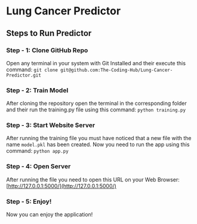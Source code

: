 
# Lung Cancer Predictor

## Steps to Run Predictor

### Step - 1: Clone GitHub Repo
Open any terminal in your system with Git Installed and their execute this command:
`git clone git@github.com:The-Coding-Hub/Lung-Cancer-Predictor.git`

### Step - 2: Train Model
After cloning the repository open the terminal in the corresponding folder and their run the training.py file using this command:
`python training.py`

### Step - 3: Start Website Server
After running the training file you must have noticed that a new file with the name `model.pkl` has been created. Now you need to run the app using this command: 
`python app.py`

### Step - 4: Open Server
After running the file you need to open this URL on your Web Browser:
[http://127.0.0.1:5000/](http://127.0.0.1:5000/)

### Step - 5: Enjoy!
Now you can enjoy the application!
